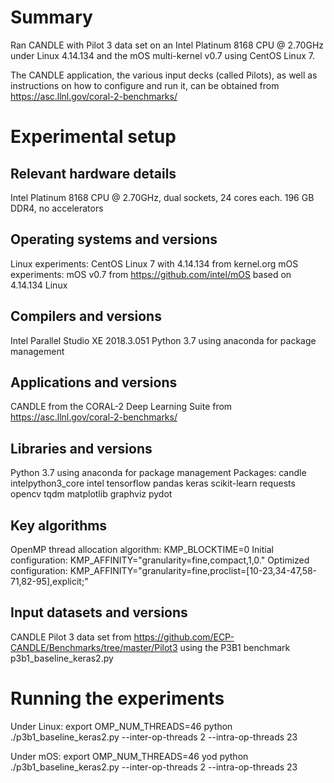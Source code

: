Summary
=======
Ran CANDLE with Pilot 3 data set on an Intel Platinum 8168
CPU @ 2.70GHz under Linux 4.14.134 and the mOS multi-kernel v0.7
using CentOS Linux 7.

The CANDLE application, the various input decks (called Pilots),
as well as instructions on how to configure and run it, can be
obtained from https://asc.llnl.gov/coral-2-benchmarks/



Experimental setup
==================

Relevant hardware details
-------------------------
Intel Platinum 8168 CPU @ 2.70GHz, dual sockets, 24 cores each. 196
GB DDR4, no accelerators

Operating systems and versions
------------------------------
Linux experiments: CentOS Linux 7 with 4.14.134 from kernel.org
mOS experiments: mOS v0.7 from https://github.com/intel/mOS based on 4.14.134 Linux

Compilers and versions
----------------------
Intel Parallel Studio XE 2018.3.051
Python 3.7 using anaconda for package management

Applications and versions
-------------------------
CANDLE from the CORAL-2 Deep Learning Suite from https://asc.llnl.gov/coral-2-benchmarks/

Libraries and versions
----------------------
Python 3.7 using anaconda for package management
Packages: candle intelpython3_core intel tensorflow pandas keras
    scikit-learn requests opencv tqdm matplotlib graphviz pydot

Key algorithms
--------------
OpenMP thread allocation algorithm: KMP_BLOCKTIME=0
Initial configuration: KMP_AFFINITY="granularity=fine,compact,1,0."
Optimized configuration: KMP_AFFINITY="granularity=fine,proclist=[10-23,34-47,58-71,82-95],explicit;"

Input datasets and versions
---------------------------
CANDLE Pilot 3 data set from https://github.com/ECP-CANDLE/Benchmarks/tree/master/Pilot3 using
the P3B1 benchmark p3b1_baseline_keras2.py



Running the experiments
=======================
Under Linux:
export OMP_NUM_THREADS=46
python ./p3b1_baseline_keras2.py --inter-op-threads 2 --intra-op-threads 23

Under mOS:
export OMP_NUM_THREADS=46
yod python ./p3b1_baseline_keras2.py --inter-op-threads 2 --intra-op-threads 23
